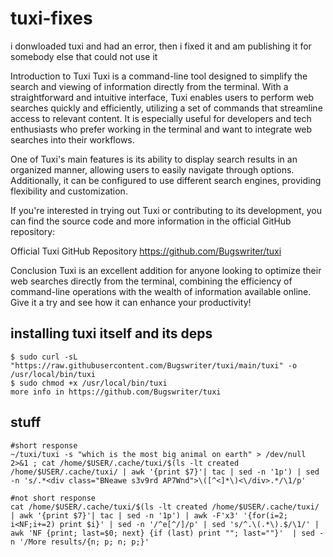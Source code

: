 # tuxi-fixes
i donwloaded tuxi and had an error, then i fixed it and am publishing it for somebody else that could not use it 


Introduction to Tuxi
Tuxi is a command-line tool designed to simplify the search and viewing of information directly from the terminal. With a straightforward and intuitive interface, Tuxi enables users to perform web searches quickly and efficiently, utilizing a set of commands that streamline access to relevant content. It is especially useful for developers and tech enthusiasts who prefer working in the terminal and want to integrate web searches into their workflows.

One of Tuxi's main features is its ability to display search results in an organized manner, allowing users to easily navigate through options. Additionally, it can be configured to use different search engines, providing flexibility and customization.

If you're interested in trying out Tuxi or contributing to its development, you can find the source code and more information in the official GitHub repository:

Official Tuxi GitHub Repository
https://github.com/Bugswriter/tuxi

Conclusion
Tuxi is an excellent addition for anyone looking to optimize their web searches directly from the terminal, combining the efficiency of command-line operations with the wealth of information available online. Give it a try and see how it can enhance your productivity!



## installing tuxi itself and its deps
    
    $ sudo curl -sL "https://raw.githubusercontent.com/Bugswriter/tuxi/main/tuxi" -o /usr/local/bin/tuxi
    $ sudo chmod +x /usr/local/bin/tuxi
    more info in https://github.com/Bugswriter/tuxi



## stuff

    #short response
    ~/tuxi/tuxi -s "which is the most big animal on earth" > /dev/null 2>&1 ; cat /home/$USER/.cache/tuxi/$(ls -lt created /home/$USER/.cache/tuxi/ | awk '{print $7}'| tac | sed -n '1p') | sed -n 's/.*<div class="BNeawe s3v9rd AP7Wnd">\([^<]*\)<\/div>.*/\1/p'
    
    #not short response
    cat /home/$USER/.cache/tuxi/$(ls -lt created /home/$USER/.cache/tuxi/ | awk '{print $7}'| tac | sed -n '1p') | awk -F'x3' '{for(i=2; i<NF;i+=2) print $i}' | sed -n '/^e[^/]/p' | sed 's/^.\(.*\).$/\1/' | awk 'NF {print; last=$0; next} {if (last) print ""; last=""}'  | sed -n '/More results/{n; p; n; p;}'
